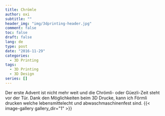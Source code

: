 ```yaml
---
title: Chrömle
author: oxi
subtitle: ""
header_img: "img/3dprinting-header.jpg"
comment: false
toc: false
draft: false
lang: de
type: post
date: "2016-11-29"
categories:
  - 3D Printing
tags:
  - 3D Printing
  - 3D Design
series: []
---
```

Der erste Advent ist nicht mehr weit und die Chrömli- oder Güezli-Zeit steht vor der Tür. Dank den Möglichkeiten beim 3D Drucke, kann ich Förmli drucken welche lebensmittelecht und abwaschmaschinenfest sind.
{{< image-gallery gallery_dir="1" >}}
